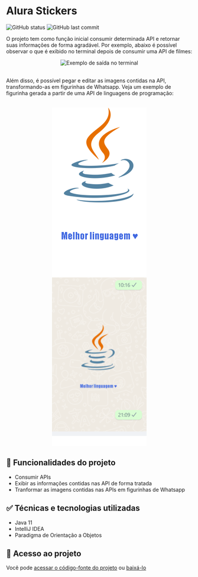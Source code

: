 <h1>Alura Stickers</h1>
<p align="left">
  <img alt="GitHub status" src="http://img.shields.io/static/v1?label=STATUS&message=CONCLUIDO&color=GREEN&style=for-the-badge"/>
  <img alt="GitHub last commit" src="https://img.shields.io/github/last-commit/Yam-BS/alura-stickers">
</p>

<p>O projeto tem como função inicial consumir determinada API e retornar suas informações de forma agradável. Por exemplo, abaixo é possível observar o que é exibido no terminal depois de consumir uma API de filmes:</p>

<div align="center">
  <img width="900px" alt="Exemplo de saída no terminal" src="https://user-images.githubusercontent.com/90811498/179649506-9a929ddf-5575-4c9d-8727-41ac50cbef48.png"/>
</div>

<br/>

<p>Além disso, é possível pegar e editar as imagens contidas na API, transformando-as em figurinhas de Whatsapp. Veja um exemplo de figurinha gerada a partir de uma API de linguagens de programação:</p>

<br/>

<div align="center">
  <img alt="Exemplo de saída no terminal" src="/saida/Java.png"/>
  <img alt="Figurinha sendo utilizada" src="/img/exemplo2.png"/>
</div>

<h2>&#x1F528 Funcionalidades do projeto</h2>

<ul>
  <li>Consumir APIs</li>
  <li>Exibir as informações contidas nas API de forma tratada</li>
  <li>Tranformar as imagens contidas nas APIs em figurinhas de Whatsapp</li>
</ul>


<h2>&#x2705 Técnicas e tecnologias utilizadas</h2>

<ul>
  <li>Java 11</li>
  <li>IntelliJ IDEA</li>
  <li>Paradigma de Orientação a Objetos</li>
</ul>

<h2>&#x1F4C1 Acesso ao projeto</h2>
<p>Você pode <a href="https://github.com/Yam-BS/alura-stickers/tree/master/src">acessar o código-fonte do projeto</a> ou <a href="https://github.com/Yam-BS/alura-stickers/archive/refs/heads/master.zip">baixá-lo</a></p>

